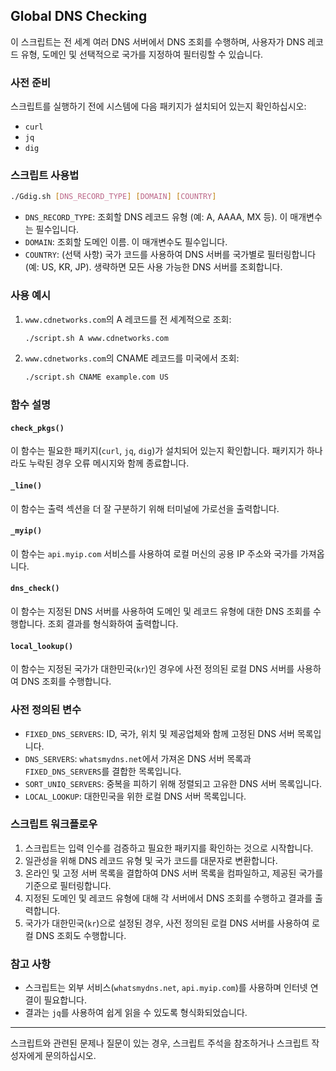 ## Global DNS Checking

이 스크립트는 전 세계 여러 DNS 서버에서 DNS 조회를 수행하며, 사용자가 DNS 레코드 유형, 도메인 및 선택적으로 국가를 지정하여 필터링할 수 있습니다.

### 사전 준비

스크립트를 실행하기 전에 시스템에 다음 패키지가 설치되어 있는지 확인하십시오:
- `curl`
- `jq`
- `dig`

### 스크립트 사용법

```bash
./Gdig.sh [DNS_RECORD_TYPE] [DOMAIN] [COUNTRY]
```

- `DNS_RECORD_TYPE`: 조회할 DNS 레코드 유형 (예: A, AAAA, MX 등). 이 매개변수는 필수입니다.
- `DOMAIN`: 조회할 도메인 이름. 이 매개변수도 필수입니다.
- `COUNTRY`: (선택 사항) 국가 코드를 사용하여 DNS 서버를 국가별로 필터링합니다 (예: US, KR, JP). 생략하면 모든 사용 가능한 DNS 서버를 조회합니다.

### 사용 예시

1. `www.cdnetworks.com`의 A 레코드를 전 세계적으로 조회:
    ```bash
    ./script.sh A www.cdnetworks.com
    ```

2. `www.cdnetworks.com`의 CNAME 레코드를 미국에서 조회:
    ```bash
    ./script.sh CNAME example.com US
    ```

### 함수 설명

#### `check_pkgs()`
이 함수는 필요한 패키지(`curl`, `jq`, `dig`)가 설치되어 있는지 확인합니다. 패키지가 하나라도 누락된 경우 오류 메시지와 함께 종료합니다.

#### `_line()`
이 함수는 출력 섹션을 더 잘 구분하기 위해 터미널에 가로선을 출력합니다.

#### `_myip()`
이 함수는 `api.myip.com` 서비스를 사용하여 로컬 머신의 공용 IP 주소와 국가를 가져옵니다.

#### `dns_check()`
이 함수는 지정된 DNS 서버를 사용하여 도메인 및 레코드 유형에 대한 DNS 조회를 수행합니다. 조회 결과를 형식화하여 출력합니다.

#### `local_lookup()`
이 함수는 지정된 국가가 대한민국(`kr`)인 경우에 사전 정의된 로컬 DNS 서버를 사용하여 DNS 조회를 수행합니다.

### 사전 정의된 변수

- `FIXED_DNS_SERVERS`: ID, 국가, 위치 및 제공업체와 함께 고정된 DNS 서버 목록입니다.
- `DNS_SERVERS`: `whatsmydns.net`에서 가져온 DNS 서버 목록과 `FIXED_DNS_SERVERS`를 결합한 목록입니다.
- `SORT_UNIQ_SERVERS`: 중복을 피하기 위해 정렬되고 고유한 DNS 서버 목록입니다.
- `LOCAL_LOOKUP`: 대한민국을 위한 로컬 DNS 서버 목록입니다.

### 스크립트 워크플로우

1. 스크립트는 입력 인수를 검증하고 필요한 패키지를 확인하는 것으로 시작합니다.
2. 일관성을 위해 DNS 레코드 유형 및 국가 코드를 대문자로 변환합니다.
3. 온라인 및 고정 서버 목록을 결합하여 DNS 서버 목록을 컴파일하고, 제공된 국가를 기준으로 필터링합니다.
4. 지정된 도메인 및 레코드 유형에 대해 각 서버에서 DNS 조회를 수행하고 결과를 출력합니다.
5. 국가가 대한민국(`kr`)으로 설정된 경우, 사전 정의된 로컬 DNS 서버를 사용하여 로컬 DNS 조회도 수행합니다.

### 참고 사항

- 스크립트는 외부 서비스(`whatsmydns.net`, `api.myip.com`)를 사용하며 인터넷 연결이 필요합니다.
- 결과는 `jq`를 사용하여 쉽게 읽을 수 있도록 형식화되었습니다.

---

스크립트와 관련된 문제나 질문이 있는 경우, 스크립트 주석을 참조하거나 스크립트 작성자에게 문의하십시오.
